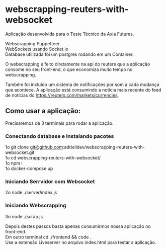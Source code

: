 # webscrapping-reuters-with-websocket
Aplicação desenvolvida para o Teste Técnico da Axia Futures. 

Webscrapping Puppetteer <br>
WebSockets usando Socket.io <br>
Database utilizada foi um postgres rodando em um Container.

O webscrapping é feito diretamente na api do reuters que a aplicação consome no seu front-end, o que economiza muito tempo no webscrapping.

Também foi incluído um sistema de notificações por som a cada mudança que acontece. A aplicação está consumindo a notícia mais recente do feed de notícias
do https://reuters.com/markets/currencies.

## Como usar a aplicação:

Precisaremos de 3 terminais para rodar a aplicação.

### Conectando database e instalando pacotes

1o  git clone git@github.com:adrielldev/webscrapping-reuters-with-websocket.git <br>
1o  cd webscrapping-reuters-with-websocket/ <br>
1o  npm i <br>
1o  docker-compose up 


### Iniciando Serrvidor com Websocket

2o  node ./server/index.js

### Iniciando Webscrapping

3o node ./scrap.js

Depois destes passos basta apenas consumirmos nossa aplicação no front-end. <br>
Em outro terminal cd ./frontend && code .  <br>
Use a extensão Liveserver no arquivo index.html para testar a aplicação.

